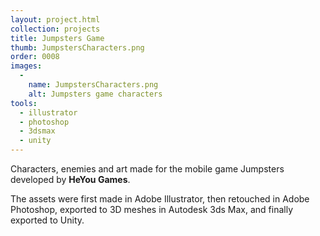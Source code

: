 ```yaml
---
layout: project.html
collection: projects
title: Jumpsters Game
thumb: JumpstersCharacters.png
order: 0008
images:
  -
    name: JumpstersCharacters.png
    alt: Jumpsters game characters
tools:
  - illustrator
  - photoshop
  - 3dsmax
  - unity
---
```


Characters, enemies and art made for the mobile game Jumpsters developed by
**HeYou Games**.

The assets were first made in Adobe Illustrator, then retouched
in Adobe Photoshop, exported to 3D meshes in Autodesk 3ds Max, and finally
exported to Unity.
